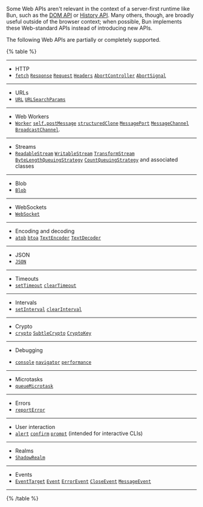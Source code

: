 Some Web APIs aren't relevant in the context of a server-first runtime like Bun, such as the [DOM API](https://developer.mozilla.org/en-US/docs/Web/API/HTML_DOM_API#html_dom_api_interfaces) or [History API](https://developer.mozilla.org/en-US/docs/Web/API/History_API). Many others, though, are broadly useful outside of the browser context; when possible, Bun implements these Web-standard APIs instead of introducing new APIs.

The following Web APIs are partially or completely supported.

{% table %}

---

- HTTP
- [`fetch`](https://developer.mozilla.org/en-US/docs/Web/API/fetch)
  [`Response`](https://developer.mozilla.org/en-US/docs/Web/API/Response)
  [`Request`](https://developer.mozilla.org/en-US/docs/Web/API/Request)
  [`Headers`](https://developer.mozilla.org/en-US/docs/Web/API/Headers)
  [`AbortController`](https://developer.mozilla.org/en-US/docs/Web/API/AbortController)
  [`AbortSignal`](https://developer.mozilla.org/en-US/docs/Web/API/AbortSignal)

---

- URLs
- [`URL`](https://developer.mozilla.org/en-US/docs/Web/API/URL)
  [`URLSearchParams`](https://developer.mozilla.org/en-US/docs/Web/API/URLSearchParams)

---

- Web Workers
- [`Worker`](https://developer.mozilla.org/en-US/docs/Web/API/Worker)
  [`self.postMessage`](https://developer.mozilla.org/en-US/docs/Web/API/DedicatedWorkerGlobalScope/postMessage)
  [`structuredClone`](https://developer.mozilla.org/en-US/docs/Web/API/structuredClone)
  [`MessagePort`](https://developer.mozilla.org/en-US/docs/Web/API/MessagePort)
  [`MessageChannel`](https://developer.mozilla.org/en-US/docs/Web/API/MessageChannel)
  [`BroadcastChannel`](https://developer.mozilla.org/en-US/docs/Web/API/BroadcastChannel).

---

- Streams
- [`ReadableStream`](https://developer.mozilla.org/en-US/docs/Web/API/ReadableStream)
  [`WritableStream`](https://developer.mozilla.org/en-US/docs/Web/API/WritableStream)
  [`TransformStream`](https://developer.mozilla.org/en-US/docs/Web/API/TransformStream)
  [`ByteLengthQueuingStrategy`](https://developer.mozilla.org/en-US/docs/Web/API/ByteLengthQueuingStrategy)
  [`CountQueuingStrategy`](https://developer.mozilla.org/en-US/docs/Web/API/CountQueuingStrategy) and associated classes

---

- Blob
- [`Blob`](https://developer.mozilla.org/en-US/docs/Web/API/Blob)

---

- WebSockets
- [`WebSocket`](https://developer.mozilla.org/en-US/docs/Web/API/WebSocket)

---

- Encoding and decoding
- [`atob`](https://developer.mozilla.org/en-US/docs/Web/API/atob)
  [`btoa`](https://developer.mozilla.org/en-US/docs/Web/API/btoa)
  [`TextEncoder`](https://developer.mozilla.org/en-US/docs/Web/API/TextEncoder)
  [`TextDecoder`](https://developer.mozilla.org/en-US/docs/Web/API/TextDecoder)

---

- JSON
- [`JSON`](https://developer.mozilla.org/en-US/docs/Web/JavaScript/Reference/Global_Objects/JSON)

---

- Timeouts
- [`setTimeout`](https://developer.mozilla.org/en-US/docs/Web/API/setTimeout)
  [`clearTimeout`](https://developer.mozilla.org/en-US/docs/Web/API/clearTimeout)

---

- Intervals
- [`setInterval`](https://developer.mozilla.org/en-US/docs/Web/API/setInterval)
  [`clearInterval`](https://developer.mozilla.org/en-US/docs/Web/API/clearInterval)

---

- Crypto
- [`crypto`](https://developer.mozilla.org/en-US/docs/Web/API/Crypto)
  [`SubtleCrypto`](https://developer.mozilla.org/en-US/docs/Web/API/SubtleCrypto)
  [`CryptoKey`](https://developer.mozilla.org/en-US/docs/Web/API/CryptoKey)

---

- Debugging

- [`console`](https://developer.mozilla.org/en-US/docs/Web/API/console)
  [`navigator`](https://developer.mozilla.org/en-US/docs/Web/API/Navigator)
  [`performance`](https://developer.mozilla.org/en-US/docs/Web/API/Performance)

---

- Microtasks
- [`queueMicrotask`](https://developer.mozilla.org/en-US/docs/Web/API/queueMicrotask)

---

- Errors
- [`reportError`](https://developer.mozilla.org/en-US/docs/Web/API/reportError)

---

- User interaction
- [`alert`](https://developer.mozilla.org/en-US/docs/Web/API/Window/alert)
  [`confirm`](https://developer.mozilla.org/en-US/docs/Web/API/Window/confirm)
  [`prompt`](https://developer.mozilla.org/en-US/docs/Web/API/Window/prompt) (intended for interactive CLIs)

<!-- - Blocking. Prints the alert message to terminal and awaits `[ENTER]` before proceeding. -->
<!-- - Blocking. Prints confirmation message and awaits `[y/N]` input from user. Returns `true` if user entered `y` or `Y`, `false` otherwise.
- Blocking. Prints prompt message and awaits user input. Returns the user input as a string. -->

---

- Realms
- [`ShadowRealm`](https://github.com/tc39/proposal-shadowrealm)

---

- Events
- [`EventTarget`](https://developer.mozilla.org/en-US/docs/Web/API/EventTarget)
  [`Event`](https://developer.mozilla.org/en-US/docs/Web/API/Event)
  [`ErrorEvent`](https://developer.mozilla.org/en-US/docs/Web/API/ErrorEvent)
  [`CloseEvent`](https://developer.mozilla.org/en-US/docs/Web/API/CloseEvent)
  [`MessageEvent`](https://developer.mozilla.org/en-US/docs/Web/API/MessageEvent)

---

{% /table %}
